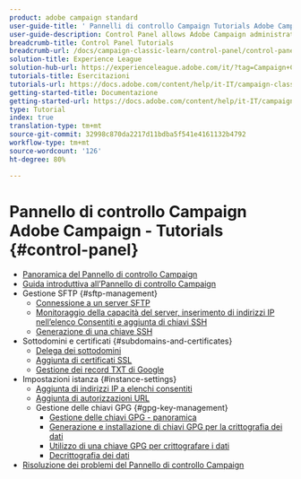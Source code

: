 ```yaml
---
product: adobe campaign standard
user-guide-title: ' Pannelli di controllo Campaign Tutorials Adobe Campaign'
user-guide-description: Control Panel allows Adobe Campaign administrators to monitor key assets and perform administrative tasks, such as managing the SFTP storage by instance or allow list IP addresses.
breadcrumb-title: Control Panel Tutorials
breadcrumb-url: /docs/campaign-classic-learn/control-panel/control-panel-overview.html
solution-title: Experience League
solution-hub-url: https://experienceleague.adobe.com/it/?tag=Campaign+Classic#recommended/solutions/campaign
tutorials-title: Esercitazioni
tutorials-url: https://docs.adobe.com/content/help/it-IT/campaign-classic-learn/tutorials/overview.html
getting-started-title: Documentazione
getting-started-url: https://docs.adobe.com/content/help/it-IT/campaign-classic/using/getting-started/starting-with-adobe-campaign/about-adobe-campaign-classic.html
type: Tutorial
index: true
translation-type: tm+mt
source-git-commit: 32998c870da2217d11bdba5f541e4161132b4792
workflow-type: tm+mt
source-wordcount: '126'
ht-degree: 80%

---
```



# Pannello di controllo Campaign Adobe Campaign  - Tutorials {#control-panel}

+ [Panoramica del Pannello di controllo Campaign](/help/control-panel-tutorials/control-panel-overview.md)
+ [Guida introduttiva all’Pannello di controllo Campaign](/help/control-panel-tutorials/getting-started-with-the-control-panel.md)
+ Gestione SFTP {#sftp-management}
   + [Connessione a un server SFTP](/help/control-panel-tutorials/sftp-management/connect-to-sftp-server.md)
   + [Monitoraggio della capacità del server, inserimento di indirizzi IP nell’elenco Consentiti e aggiunta di chiavi SSH](/help/control-panel-tutorials/sftp-management/monitoring-server-capacity-allow-listing-adding-ssh-key.md)
   + [Generazione di una chiave SSH](/help/control-panel-tutorials/sftp-management/generate-ssh-key.md)
+ Sottodomini e certificati {#subdomains-and-certificates}
   + [Delega dei sottodomini](/help/control-panel-tutorials/subdomains-and-certificates/subdomain-delegation.md)
   + [Aggiunta di certificati SSL](/help/control-panel-tutorials/subdomains-and-certificates/adding-ssl-certificates.md)
   + [Gestione dei record TXT di Google](/help/control-panel-tutorials/subdomains-and-certificates/google-txt-record-management.md)
+ Impostazioni istanza {#instance-settings}
   + [Aggiunta di indirizzi IP a  elenchi consentiti](/help/control-panel-tutorials/instance-settings/ip-allow-listing.md)
   + [Aggiunta di autorizzazioni URL](/help/control-panel-tutorials/instance-settings/adding-url-permissions.md)
   + Gestione delle chiavi GPG {#gpg-key-management}
      + [Gestione delle chiavi GPG - panoramica](/help/control-panel-tutorials/instance-settings/gpg-key-management/gpg-key-management-overview.md)
      + [Generazione e installazione di chiavi GPG per la crittografia dei dati](/help/control-panel-tutorials/instance-settings/gpg-key-management/generating-and-installing-gpg-keys-for-data-encryption.md)
      + [Utilizzo di una chiave GPG per crittografare i dati](/help/control-panel-tutorials/instance-settings/gpg-key-management/using-a-gpg-key-to-encrypt-data.md)
      + [Decrittografia dei dati](/help/control-panel-tutorials/instance-settings/gpg-key-management/decrypting-data.md)
+ [Risoluzione dei problemi del Pannello di controllo Campaign](/help/control-panel-tutorials/trouble-shooting.md)
